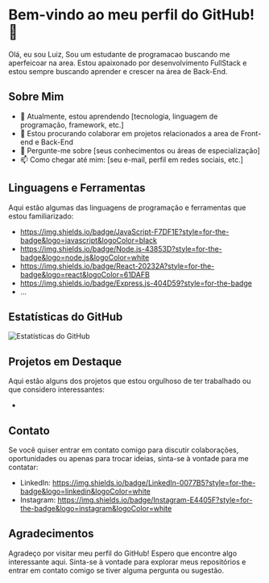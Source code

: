 # Bem-vindo ao meu perfil do GitHub! 👋

Olá, eu sou Luiz, Sou um estudante de programacao buscando me aperfeicoar na area. Estou apaixonado por desenvolvimento FullStack e estou sempre buscando aprender e crescer na área de Back-End. 
## Sobre Mim

- 🌱 Atualmente, estou aprendendo [tecnologia, linguagem de programação, framework, etc.]
- 👯 Estou procurando colaborar em projetos relacionados a area de Front-end e Back-End
- 💬 Pergunte-me sobre [seus conhecimentos ou áreas de especialização]
- 📫 Como chegar até mim: [seu e-mail, perfil em redes sociais, etc.]


## Linguagens e Ferramentas

Aqui estão algumas das linguagens de programação e ferramentas que estou familiarizado:

- https://img.shields.io/badge/JavaScript-F7DF1E?style=for-the-badge&logo=javascript&logoColor=black
- https://img.shields.io/badge/Node.js-43853D?style=for-the-badge&logo=node.js&logoColor=white
- https://img.shields.io/badge/React-20232A?style=for-the-badge&logo=react&logoColor=61DAFB
- https://img.shields.io/badge/Express.js-404D59?style=for-the-badge
- ...

## Estatísticas do GitHub

![Estatísticas do GitHub](https://github-readme-stats.vercel.app/api?username=seu_nome_de_usuário&show_icons=true)

## Projetos em Destaque

Aqui estão alguns dos projetos que estou orgulhoso de ter trabalhado ou que considero interessantes:

- 

## Contato

Se você quiser entrar em contato comigo para discutir colaborações, oportunidades ou apenas para trocar ideias, sinta-se à vontade para me contatar:

- LinkedIn: https://img.shields.io/badge/LinkedIn-0077B5?style=for-the-badge&logo=linkedin&logoColor=white
- Instagram: https://img.shields.io/badge/Instagram-E4405F?style=for-the-badge&logo=instagram&logoColor=white

## Agradecimentos

Agradeço por visitar meu perfil do GitHub! Espero que encontre algo interessante aqui. Sinta-se à vontade para explorar meus repositórios e entrar em contato comigo se tiver alguma pergunta ou sugestão.

